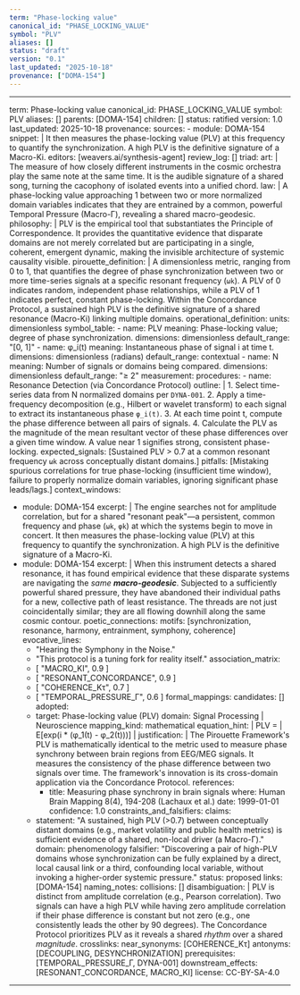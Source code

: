 ```yaml
---
term: "Phase-locking value"
canonical_id: "PHASE_LOCKING_VALUE"
symbol: "PLV"
aliases: []
status: "draft"
version: "0.1"
last_updated: "2025-10-18"
provenance: ["DOMA-154"]
---
```


---
term: Phase-locking value
canonical_id: PHASE_LOCKING_VALUE
symbol: PLV
aliases: []
parents: [DOMA-154]
children: []
status: ratified
version: 1.0
last_updated: 2025-10-18
provenance:
  sources:
    - module: DOMA-154
      snippet: |
        It then measures the phase-locking value (PLV) at this frequency to quantify the synchronization. A high PLV is the definitive signature of a Macro-Ki.
  editors: [weavers.ai/synthesis-agent]
  review_log: []
triad:
  art: |
    The measure of how closely different instruments in the cosmic orchestra play the same note at the same time. It is the audible signature of a shared song, turning the cacophony of isolated events into a unified chord.
  law: |
    A phase-locking value approaching 1 between two or more normalized domain variables indicates that they are entrained by a common, powerful Temporal Pressure (Macro-Γ), revealing a shared macro-geodesic.
  philosophy: |
    PLV is the empirical tool that substantiates the Principle of Correspondence. It provides the quantitative evidence that disparate domains are not merely correlated but are participating in a single, coherent, emergent dynamic, making the invisible architecture of systemic causality visible.
pirouette_definition: |
  A dimensionless metric, ranging from 0 to 1, that quantifies the degree of phase synchronization between two or more time-series signals at a specific resonant frequency (`ωk`). A PLV of 0 indicates random, independent phase relationships, while a PLV of 1 indicates perfect, constant phase-locking. Within the Concordance Protocol, a sustained high PLV is the definitive signature of a shared resonance (Macro-Ki) linking multiple domains.
operational_definition:
  units: dimensionless
  symbol_table:
    - name: PLV
      meaning: Phase-locking value; degree of phase synchronization.
      dimensions: dimensionless
      default_range: "[0, 1]"
    - name: φ_i(t)
      meaning: Instantaneous phase of signal i at time t.
      dimensions: dimensionless (radians)
      default_range: contextual
    - name: N
      meaning: Number of signals or domains being compared.
      dimensions: dimensionless
      default_range: "≥ 2"
  measurement:
    procedures:
      - name: Resonance Detection (via Concordance Protocol)
        outline: |
          1. Select time-series data from N normalized domains per `DYNA-001`.
          2. Apply a time-frequency decomposition (e.g., Hilbert or wavelet transform) to each signal to extract its instantaneous phase `φ_i(t)`.
          3. At each time point t, compute the phase difference between all pairs of signals.
          4. Calculate the PLV as the magnitude of the mean resultant vector of these phase differences over a given time window. A value near 1 signifies strong, consistent phase-locking.
        expected_signals: [Sustained PLV > 0.7 at a common resonant frequency `ωk` across conceptually distant domains.]
        pitfalls: [Mistaking spurious correlations for true phase-locking (insufficient time window), failure to properly normalize domain variables, ignoring significant phase leads/lags.]
context_windows:
  - module: DOMA-154
    excerpt: |
      The engine searches not for amplitude correlation, but for a shared "resonant peak"—a persistent, common frequency and phase (`ωk`, `φk`) at which the systems begin to move in concert. It then measures the phase-locking value (PLV) at this frequency to quantify the synchronization. A high PLV is the definitive signature of a Macro-Ki.
  - module: DOMA-154
    excerpt: |
      When this instrument detects a shared resonance, it has found empirical evidence that these disparate systems are navigating the *same **macro-geodesic***. Subjected to a sufficiently powerful shared pressure, they have abandoned their individual paths for a new, collective path of least resistance. The threads are not just coincidentally similar; they are all flowing downhill along the same cosmic contour.
poetic_connections:
  motifs: [synchronization, resonance, harmony, entrainment, symphony, coherence]
  evocative_lines:
    - "Hearing the Symphony in the Noise."
    - "This protocol is a tuning fork for reality itself."
  association_matrix:
    - [ "MACRO_KI", 0.9 ]
    - [ "RESONANT_CONCORDANCE", 0.9 ]
    - [ "COHERENCE_Kτ", 0.7 ]
    - [ "TEMPORAL_PRESSURE_Γ", 0.6 ]
formal_mappings:
  candidates: []
  adopted:
    - target: Phase-locking value (PLV)
      domain: Signal Processing | Neuroscience
      mapping_kind: mathematical
      equation_hint: |
        PLV = | E[exp(i * (φ_1(t) - φ_2(t)))] |
      justification: |
        The Pirouette Framework's PLV is mathematically identical to the metric used to measure phase synchrony between brain regions from EEG/MEG signals. It measures the consistency of the phase difference between two signals over time. The framework's innovation is its cross-domain application via the Concordance Protocol.
      references:
        - title: Measuring phase synchrony in brain signals
          where: Human Brain Mapping 8(4), 194-208 (Lachaux et al.)
          date: 1999-01-01
      confidence: 1.0
constraints_and_falsifiers:
  claims:
    - statement: "A sustained, high PLV (>0.7) between conceptually distant domains (e.g., market volatility and public health metrics) is sufficient evidence of a shared, non-local driver (a Macro-Γ)."
      domain: phenomenology
      falsifier: "Discovering a pair of high-PLV domains whose synchronization can be fully explained by a direct, local causal link or a third, confounding local variable, without invoking a higher-order systemic pressure."
      status: proposed
      links: [DOMA-154]
naming_notes:
  collisions: []
  disambiguation: |
    PLV is distinct from amplitude correlation (e.g., Pearson correlation). Two signals can have a high PLV while having zero amplitude correlation if their phase difference is constant but not zero (e.g., one consistently leads the other by 90 degrees). The Concordance Protocol prioritizes PLV as it reveals a shared *rhythm* over a shared *magnitude*.
crosslinks:
  near_synonyms: [COHERENCE_Kτ]
  antonyms: [DECOUPLING, DESYNCHRONIZATION]
  prerequisites: [TEMPORAL_PRESSURE_Γ, DYNA-001]
  downstream_effects: [RESONANT_CONCORDANCE, MACRO_KI]
license: CC-BY-SA-4.0
---
